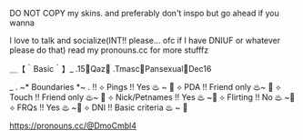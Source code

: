 
DO NOT COPY my skins. and preferably don't inspo but go ahead if you wanna

I love to talk and socialize(INT!! please... ofc if I have DNIUF or whatever please do that)
read my pronouns.cc for more stufffz

＿【｀Basic｀】_
.15🍷Qaz🍷
.Tmasc🥀Pansexual🥀Dec16

_ . ~* Boundaries *~ . !!
⟡ Pings !! Yes ♨ ~ 🥀
⟡ PDA !! Friend only ♨~ 🥀
⟡ Touch !! Friend only ♨~ 🥀
⟡ Nick/Petnames !! Yes ♨ ~🥀
⟡ Flirting !! No ♨ ~🥀
⟡ FRQs !! Yes ♨ ~🥀
⟡ DNI !! Basic criteria ♨ ~ 🥀

https://pronouns.cc/@DmoCmbl4
